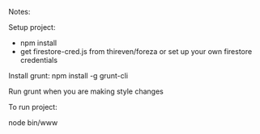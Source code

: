 Notes:

Setup project:
- npm install
- get firestore-cred.js from thireven/foreza or set up your own firestore credentials

Install grunt:
npm install -g grunt-cli

Run grunt when you are making style changes


To run project:

node bin/www
